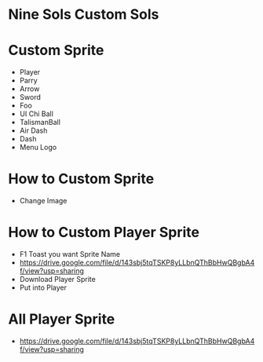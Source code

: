 # Nine Sols Custom Sols

# Custom Sprite
- Player
- Parry
- Arrow
- Sword
- Foo
- UI Chi Ball
- TalismanBall
- Air Dash
- Dash
- Menu Logo


# How to Custom Sprite
- Change Image

# How to Custom Player Sprite
- F1 Toast you want Sprite Name
- https://drive.google.com/file/d/143sbj5tqTSKP8yLLbnQThBbHwQBgbA4f/view?usp=sharing
- Download Player Sprite
- Put into Player 

# All Player Sprite
- https://drive.google.com/file/d/143sbj5tqTSKP8yLLbnQThBbHwQBgbA4f/view?usp=sharing
